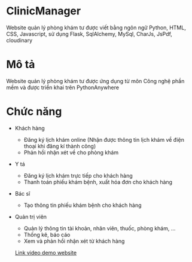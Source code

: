 # ClinicManager
Website quản lý phòng khám tư được viết bằng ngôn ngữ Python, HTML, CSS, Javascript, sử dụng Flask, SqlAlchemy, MySql, CharJs, JsPdf, cloudinary

# Mô tả
Website quản lý phòng khám tư được ứng dụng từ môn Công nghệ phần mềm và được triển khai trên PythonAnywhere

# Chức năng
- Khách hàng
  + Đăng ký lịch khám online (Nhận được thông tin lịch khám về điện thoại khi đăng kí thành công)
  + Phản hồi nhận xét về cho phòng khám
- Y tá
  + Đăng ký lịch khám trực tiếp cho khách hàng
  + Thanh toán phiếu khám bệnh, xuất hóa đơn cho khách hàng
- Bác sĩ 
  + Tạo thông tin phiếu khám bệnh cho khách hàng
- Quản trị viên
  + Quản lý thông tin tài khoản, nhân viên, thuốc, phòng khám, ...
  + Thống kê, báo cáo
  + Xem và phản hồi nhận xét từ khách hàng
  
  [Link video demo website](https://youtu.be/6SNkl3fOkgo)
